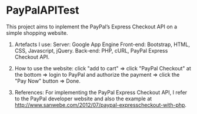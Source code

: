 # PayPalAPITest

This project aims to inplement the PayPal’s Express Checkout API on a simple shopping website. 

1. Artefacts I use:
	Server: Google App Engine
	Front-end: Bootstrap, HTML, CSS, Javascript, jQuery.
	Back-end: PHP, cURL, PayPal Express Checkout API.

2. How to use the website:
	click "add to cart" => click "PayPal Checkout" at the bottom => login to PayPal and authorize the payment => click the "Pay Now" button => Done.

3. References:
   For implementing the PayPal Express Checkout API, I refer to the PayPal developer website and also the example at http://www.sanwebe.com/2012/07/paypal-expresscheckout-with-php.

